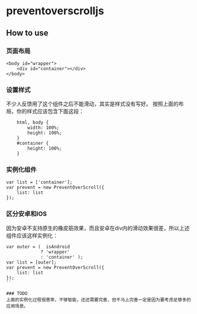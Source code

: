 # preventoverscrolljs

## How to use

### 页面布局
```
<body id="wrapper">
    <div id="container"></div>
</body>
```

### 设置样式
不少人反馈用了这个组件之后不能滑动，其实是样式没有写好。
按照上面的布局，你的样式应该包含下面这段：
```
    html, body {
        width: 100%;
        height: 100%;
    }
    #container {
        height: 100%;
    }
```

### 实例化组件

```
var list = ['container'];
var prevent = new PreventOverScroll({
    list: list
});
```

### 区分安卓和IOS
因为安卓不支持原生的橡皮筋效果，而且安卓在div内的滑动效果很差，所以上述组件应该这样实例化：
```
var outer = (  isAndroid
             ? 'wrapper'
             : 'container' );
var list = [outer];
var prevent = new PreventOverScroll({
    list: list
});
``

### TODO
上面的实例化过程很愚笨，不够智能，还还需要完善，但不马上完善一定是因为要考虑足够多的应用场景。
